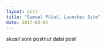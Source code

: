 ```yaml
---
layout: post
title: "Samuel Púčať, Launches Site"
date: 2017-03-04
---
```


skusil som postnut dalsi post
